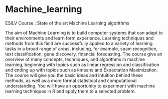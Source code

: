 # Machine_learning
ESILV Course : State of the art Machine Learning algorithms  
  
The aim of Machine Learning is to build computer systems that can adapt to their environments and learn form experience. Learning techniques and methods from this field are successfully applied to a variety of learning tasks in a broad range of areas, including, for example, spam recognition, text classification, gene discovery, financial forecasting. The course give an overview of many concepts, techniques, and algorithms in machine learning, beginning with topics such as linear regression and classification and ending up with topics such as kmeans and Expectation Maximization. The course will give you the basic ideas and intuition behind these methods, as well as a more formal statistical and computational understanding. You will have an opportunity to experiment with machine learning techniques in R and apply them to a selected problem.
